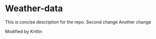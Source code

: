 # Weather-data
This is concise description for the repo.
Second change
Another change

Modified by Krittin
